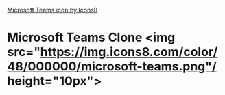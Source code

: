 <a href="https://icons8.com/icon/68803/microsoft-teams">Microsoft Teams icon by Icons8</a>
# Microsoft Teams Clone  <img src="https://img.icons8.com/color/48/000000/microsoft-teams.png"/ height="10px">

